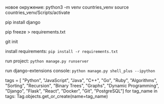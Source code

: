 новое окружение:
python3 -m venv countries_venv
source countries_venv/Scripts/activate

pip install django

pip freeze > requirements.txt

git init



install requirements: 
`pip install -r requirements.txt`

run project:
`python manage.py runserver`

run django-extensions console: 
`python manage.py shell_plus --ipython`

tags = [  "Python", "JavaScript", "Java", "C++", "Go", "Ruby",  "Algorithms", "Sorting", "Recursion", "Binary Trees", "Graphs", "Dynamic Programming", "Django", "Flask", "React", "Docker", "Git", "PostgreSQL"]
for tag_name in tags:
    Tag.objects.get_or_create(name=tag_name)
